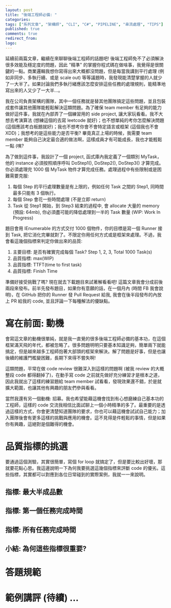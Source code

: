 ```yaml
---
layout: post
title: "後端工程師必備: "
categories:
tags: ["系列文章", "架構師", "CLI", "C#", "PIPELINE", "串流處理", "TIPS"]
published: true
comments: true
redirect_from:
logo: 
---
```


延續前兩篇文章，繼續在來聊聊後端工程師的話題吧! 後端工程師免不了必須解決很多效能及穩定度的問題，因此 "精準" 的掌握你程式碼在做啥事，我覺得是很關鍵的一點。商業邏輯我想你寫得出來大概都沒問題，但是每當我講到平行處理 (例如非同步、多執行續、或是 scale out) 等等議題時，我發現能清楚掌握的人就少了一大半了。如果討論我們多執行緒應該怎麼安排這些任務的處理規則，能精準地寫出來的人又少了一大半...。

我在公司負責架構的團隊，其中一個任務就是替其他團隊搞定這些問題，並且包裝成套件讓其他團隊能輕鬆解決這類問題。為了確保 team member 有足夠的能力做好這件事，我就在內部弄了一個練習用的 side project, 讓大家玩看看。我不大想去考演算法 (想練這個的去寫 leetcode 就好)；也不想單純的考你怎麼解決問題 (這個應該考白板題就好)；我也不想考你會不會特定語言或框架 (這個我也不會 XDD)；我想考的是這些能力是否平衡? 畢竟真正上場的時候，我需要 team member 能夠自己決定最合適的做法啊，這樣成員才有可能成長，我也才能輕鬆一點 (咦?

為了做到這件事，我設計了一個 project, 函式庫內我定義了一個類別 MyTask，他的 instance 必須按照順序呼叫 DoStep1(), DoStep2(), DoStep3() 才算完成。你必須處理完 1000 個 MyTask 物件才算完成任務。處理過程中有些限制或是困難需要克服:

1. 每個 Step 的平行處理數量是有上限的，例如任何 Task 之間的 Step1, 同時間最多只能有 3 個執行。
1. 每個 Step 會花一些時間處理 (不是立即 return)
1. Task 從 Step1 開始，到 Step3 結束的過程中, 會 allocate 大量的 memory (預設: 64mb), 你必須盡可能的降低處理到一半的 Task 數量 (WIP: Work In Progress)

題目會用 IEnumerable<MyTask> 的方式交付 1000 個物件，你的目標是寫一個 Runner 接到 Task, 把它消化完畢就對了。不限定你用任何方式或是框架來處理。不過，我會看這幾個指標來判定你做出來的品質:

1. 主要目標: 是否有確實完成每個 Task? Step 1, 2, 3, Total 1000 Task(s)
1. 品質指標: max(WIP)
1. 品質指標: TTFT(time to first task)
1. 品質指標: Finish Time

準備好接受挑戰了嗎? 現在就去下載題目來試著解看看吧! 這篇文章我會分成前後兩段來發布。前半先發布題目，如果你有意願的話，在一個月內 (時間 FB 我會說明)，在 GitHub 把你的 Runner 發 Pull Request 給我, 我會在後半段發布的內放上 PR 給我的 code, 並且評論一下每種解法的優缺點。

<!--more-->

# 寫在前面: 動機

會寫這文章的動機很單純，就是我一直覺的很多後端工程師必備的基本功，在這個框架滿天飛的年代，都被忽略了。很多問題明明只要基本知識足夠，簡單兩下就能搞定，但是越來越多工程師抱著大部頭的框架來解決。解了問題是好事，但是也讓後續的維護門檻變困難，長期下來得不嘗失啊!

這類問題，平常在做 code review 很難深入到這樣的問題啊 (被我 review 的大概整段 code 都得翻掉了)，在動手寫 code 之前就先做好充分練習才是根本之道，因此我就出了這樣的練習題給 team member 試看看，發現效果還不錯，於是就擴大範圍，也讓其他有興趣的朋友們參與看看。

當然我還有另一個動機: 招募。我也希望能藉這機會找到有心想磨練自己基本功的工程師，這樣的 code 交流我相信比面試聊上一個小時精準的多了。最重要的是透過這樣的方式，你會更清楚知道團隊的要求，你也可以藉這機會試試自己能力；加入團隊後會有更多這樣的挑戰與應用的機會。這不見得是件輕鬆的事情，但是如果你有興趣，這絕對是個難得的機會。


# 品質指標的挑選

要通過這個測驗，其實很簡單，寫個 for loop 就搞定了，但是要比較出好壞，那就要花點心思。我這邊說明一下為何我要挑選這幾個指標來評斷 code 的優劣。這些指標，其實都可以對應到各位日常碰到的實際案例，我就一一來說明。

## 指標: 最大半成品數

## 指標: 第一個任務完成時間

## 指標: 所有任務完成時間

## 小結: 為何這些指標很重要?


# 答題規範


# 範例講評 (待續) ...



















